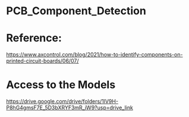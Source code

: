 # PCB_Component_Detection

# Reference: 
https://www.axcontrol.com/blog/2021/how-to-identify-components-on-printed-circuit-boards/06/07/
# Access to the Models
https://drive.google.com/drive/folders/1lV9H-P8hG4gmsF7E_5D3bXRYF3mR_iW9?usp=drive_link
